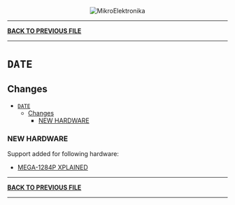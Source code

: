<p align="center">
  <img src="http://www.mikroe.com/img/designs/beta/logo_small.png?raw=true" alt="MikroElektronika"/>
</p>

---

**[BACK TO PREVIOUS FILE](../changelog.md)**

---

# `DATE`

## Changes

- [`DATE`](#date)
  - [Changes](#changes)
    - [NEW HARDWARE](#new-hardware)

### NEW HARDWARE

Support added for following hardware:

+ [MEGA-1284P XPLAINED](https://www.microchip.com/en-us/development-tool/ATMEGA1284P-XPLD)

---

**[BACK TO PREVIOUS FILE](../changelog.md)**

---

